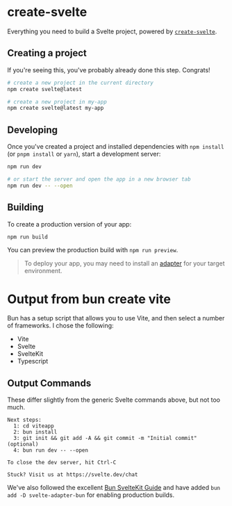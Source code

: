# create-svelte

Everything you need to build a Svelte project, powered by [`create-svelte`](https://github.com/sveltejs/kit/tree/main/packages/create-svelte).

## Creating a project

If you're seeing this, you've probably already done this step. Congrats!

```bash
# create a new project in the current directory
npm create svelte@latest

# create a new project in my-app
npm create svelte@latest my-app
```

## Developing

Once you've created a project and installed dependencies with `npm install` (or `pnpm install` or `yarn`), start a development server:

```bash
npm run dev

# or start the server and open the app in a new browser tab
npm run dev -- --open
```

## Building

To create a production version of your app:

```bash
npm run build
```

You can preview the production build with `npm run preview`.

> To deploy your app, you may need to install an [adapter](https://kit.svelte.dev/docs/adapters) for your target environment.

# Output from bun create vite

Bun has a setup script that allows you to use Vite, and then select a number of frameworks. I chose the following:

-   Vite
-   Svelte
-   SvelteKit
-   Typescript

## Output Commands

These differ slightly from the generic Svelte commands above, but not too much.

```
Next steps:
  1: cd viteapp
  2: bun install
  3: git init && git add -A && git commit -m "Initial commit" (optional)
  4: bun run dev -- --open

To close the dev server, hit Ctrl-C

Stuck? Visit us at https://svelte.dev/chat
```

We've also followed the excellent [Bun SvelteKit Guide](https://bun.sh/guides/ecosystem/sveltekit)
and have added `bun add -D svelte-adapter-bun` for enabling production builds.
